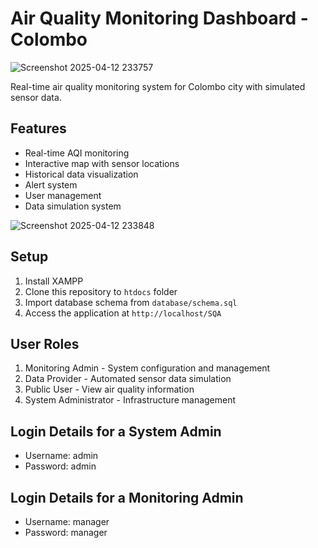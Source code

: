 # Air Quality Monitoring Dashboard - Colombo
![Screenshot 2025-04-12 233757](https://github.com/user-attachments/assets/4319acce-6bad-473d-a117-efa81313a8cc)

Real-time air quality monitoring system for Colombo city with simulated sensor data.

## Features
- Real-time AQI monitoring
- Interactive map with sensor locations
- Historical data visualization
- Alert system
- User management
- Data simulation system

![Screenshot 2025-04-12 233848](https://github.com/user-attachments/assets/3b598a70-23c9-467e-8fdb-4c1655a1c8ab)

## Setup
1. Install XAMPP
2. Clone this repository to `htdocs` folder
3. Import database schema from `database/schema.sql`
4. Access the application at `http://localhost/SQA`

## User Roles
1. Monitoring Admin - System configuration and management
2. Data Provider - Automated sensor data simulation
3. Public User - View air quality information
4. System Administrator - Infrastructure management

## Login Details for a System Admin
- Username: admin
- Password: admin

## Login Details for a Monitoring Admin
- Username: manager
- Password: manager